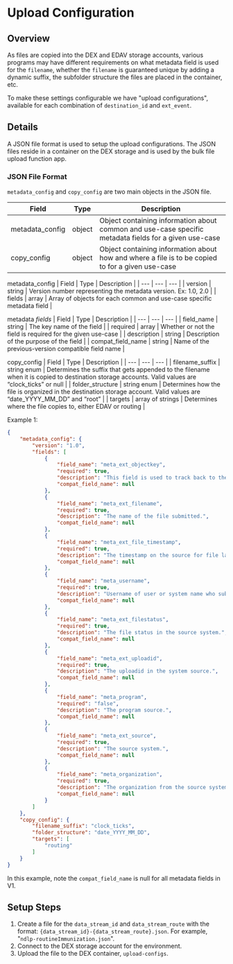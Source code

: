 # Upload Configuration

## Overview
As files are copied into the DEX and EDAV storage accounts, various programs may have different requirements on what metadata field is used for the `filename`, whether the `filename` is guaranteed unique by adding a dynamic suffix, the subfolder structure the files are placed in the container, etc.

To make these settings configurable we have "upload configurations", available for each combination of `destination_id` and `ext_event`.

## Details
A JSON file format is used to setup the upload configurations.  The JSON files reside in a container on the DEX storage and is used by the bulk file upload function app.

### JSON File Format

`metadata_config` and `copy_config` are two main objects in the JSON file. 

| Field | Type | Description | 
| --- | --- | --- |
| metadata_config | object | Object containing information about common and use-case specific metadata fields for a given use-case |
| copy_config | object | Object containing information about how and where a file is to be copied to for a given use-case |



metadata_config
| Field | Type | Description | 
| --- | --- | --- |
| version | string | Version number representing the metadata version.  Ex: 1.0, 2.0 |
| fields | array | Array of objects for each common and use-case specific metadata field |



metadata <em>fields</em>
| Field | Type | Description | 
| --- | --- | --- |
| field_name | string | The key name of the field |
| required | array | Whether or not the field is required for the given use-case |
| description | string | Description of the purpose of the field |
| compat_field_name | string | Name of the previous-version compatible field name |


copy_config
| Field | Type | Description | 
| --- | --- | --- |
| filename_suffix | string enum | Determines the suffix that gets appended to the filename when it is copied to destination storage accounts.  Valid values are “clock_ticks” or null |
| folder_structure | string enum | Determines how the file is organized in the destination storage account.  Valid values are “date_YYYY_MM_DD”  and “root” |
| targets | array of strings | Determines where the file copies to, either EDAV or routing |


Example 1:
```json
{
	"metadata_config": {
		"version": "1.0",
		"fields": [
			{
				"field_name": "meta_ext_objectkey",
				"required": true,
				"description": "This field is used to track back to the source objectid.",
				"compat_field_name": null
			},
			{
				"field_name": "meta_ext_filename",
				"required": true,
				"description": "The name of the file submitted.",
				"compat_field_name": null
			},
			{
				"field_name": "meta_ext_file_timestamp",
				"required": true,
				"description": "The timestamp on the source for file last modified.",
				"compat_field_name": null
			},
			{
				"field_name": "meta_username",
				"required": true,
				"description": "Username of user or system name who submitted the file.",
				"compat_field_name": null
			},
			{
				"field_name": "meta_ext_filestatus",
				"required": true,
				"description": "The file status in the source system.",
				"compat_field_name": null
			},
			{
				"field_name": "meta_ext_uploadid",
				"required": true,
				"description": "The uploadid in the system source.",
				"compat_field_name": null
			},
			{
				"field_name": "meta_program",
				"required": "false",
				"description": "The program source.",
				"compat_field_name": null
			},
			{
				"field_name": "meta_ext_source",
				"required": true,
				"description": "The source system.",
				"compat_field_name": null
			},
			{
				"field_name": "meta_organization",
				"required": true,
				"description": "The organization from the source system.",
				"compat_field_name": null
			}
		]
	},
	"copy_config": {
		"filename_suffix": "clock_ticks",
		"folder_structure": "date_YYYY_MM_DD",
		"targets": [
			"routing"
		]
	}
}
```
In this example, note the `compat_field_name` is null for all metadata fields in V1. 

## Setup Steps

1. Create a file for the `data_stream_id` and `data_stream_route` with the format: ```{data_stream_id}-{data_stream_route}.json```. For example, "```ndlp-routineImmunization.json```".
2. Connect to the DEX storage account for the environment.
3. Upload the file to the DEX container, ```upload-configs```.